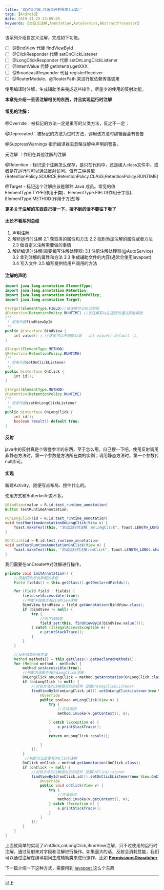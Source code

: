 ```yaml
---
title: '自定义注解,打造自己的框架(上篇)'
tags: [Android]
date: 2019-11-23 23:09:29
keywords: [自定义注解,Annotation,AutoService,AbstractProcessor]
---
```


该系列介绍自定义注解，完成如下功能。
- [ ] @BindView 代替  findViewById 
- [ ] @ClickResponder 代替 setOnClickListener
- [ ] @LongClickResponder 代替 setOnLongClickListener
- [ ] @IntentValue 代替 getIntent().getXXX
- [ ] @BroadcastResponder 代替 registerReceiver
- [ ] @RouterModule、@RouterPath 来进行反依赖传递调用

使用编译时注解，生成辅助类来完成这些操作，尽量少的使用的反射功能。

**本章先介绍一丢丢注解相关的东西，并且实现运行时注解**

<!--more-->

#### 常见的注解：

@Override：被标记的方法一定是重写的父类方法，反之不一定；

@Deprecated：被标记的方法为过时方法，调用该方法时编辑器会有警告

@SuppressWarnings 指示编译器去忽略注解中声明的警告。

元注解 ：作用在其他注解的注解

@Retention - 标识这个注解怎么保存，是只在代码中，还是编入class文件中，或者是在运行时可以通过反射访问。值有三种类型(RetentionPolicy.SOURCE;RetentionPolicy.CLASS;RetentionPolicy.RUNTIME)

@Target - 标记这个注解应该是哪种 Java 成员。常见的值ElementType.TYPE(作用于类)、ElementType.FIELD(作用于字段)、ElementType.METHOD(作用于方法)等

**更多关于注解的东西自己搜一下，搜不到的话不要往下看了**


#### 太长不看系列总结
1. 声明注解
2. 解析运行时注解
    2.1 获取类的属性和方法
    2.2 找到添加注解的属性或者方法
    2.3 做自定义注解需要做的事情
3. 解析编译时注解(需要编写注解处理器)
    3.1 注册注解处理器(@AutoService)
    3.2 拿到注解的属性和方法
    3.3 生成辅助文件的内容(通常会使用javapoet)
    3.4 写入文件
    3.5 编写提供给用户调用的方法


#### 注解的声明

``` java
import java.lang.annotation.ElementType;
import java.lang.annotation.Retention;
import java.lang.annotation.RetentionPolicy;
import java.lang.annotation.Target;

@Target(ElementType.FIELD)//该注解可以标记字段
@Retention(RetentionPolicy.RUNTIME) //该注解可以在运行时通过反射拿到
/**
 * 用来代替findViewById
 */
public @interface BindView {
    int value() ; //这里可以声明默认值   int value() default -1;
}
```

``` java
@Target(ElementType.METHOD)
@Retention(RetentionPolicy.RUNTIME)
/**
 * 用来代替setOnClickListener
 */
public @interface OnClick {
    int id();
}

```

``` java
@Target(ElementType.METHOD)
@Retention(RetentionPolicy.RUNTIME)
/**
 * 用来代替ssetOnLongClickListener
 */
public @interface OnLongClick {
    int id();
    boolean result() default true;
}
```





#### 反射

java中的反射真是个毁誉参半的东西，至于怎么用，自己搜一下吧。使用反射调用非静态方法时，第一个参数是方法所在类的实例；调用静态方法时，第一个参数传null即可。

#### 实现

新建Activity，随便写点布局、控件什么的。

使用方式和Butterknife差不多。

``` java
@BindView(value = R.id.test_runtime_annotation)
Button testRuntimeAnnotation;

@OnLongClick(id = R.id.test_runtime_annotation)
void testRuntimeAnnotationOnLongClick(View v) {
    Toast.makeText(this, "测试运行时注解：onLongClick", Toast.LENGTH_LONG).show();
}

@OnClick(id = R.id.test_runtime_annotation)
void setTestRuntimeAnnotationOnClick(View v) {
    Toast.makeText(this, "测试运行时注解:onClick", Toast.LENGTH_LONG).show();
}
```

我们需要在onCreate中对注解进行操作，

``` java
private void initAnnotation() {
    //反射获取所有声明的字段
    Field fields[] = this.getClass().getDeclaredFields();

    for (Field field : fields) {
        field.setAccessible(true);
        //判断字段是否有BindView注解
        BindView bindView = field.getAnnotation(BindView.class);
        if (bindView != null) {
            try {
                //对字段赋值
                field.set(this, findViewById(bindView.value()));
            } catch (IllegalAccessException e) {
                e.printStackTrace();
            }
        }
    }

	//反射获取所有方法
    Method methods[] = this.getClass().getDeclaredMethods();
    for (Method method : methods) {
        method.setAccessible(true);
        //判断方法是否有OnLongClick注解
        OnLongClick onLongClick = method.getAnnotation(OnLongClick.class);
        if (onLongClick != null) {
            //对该方法的注解值对应的控件 设置OnLongClickListener
            findViewById(onLongClick.id()).setOnLongClickListener(new View.OnLongClickListener() {
                @Override
                public boolean onLongClick(View v) {
                    try {
                        //方法调用
                        method.invoke(v.getContext(), v);

                    } catch (Exception e) {
                        e.printStackTrace();
                    }
                    return onLongClick.result();

                }
            });
        }
         //判断方法是否有OnClick注解
        OnClick onClick = method.getAnnotation(OnClick.class);
        if (onClick != null) {
            //对该方法的注解值对应的控件 设置OnClickListener
            findViewById(onClick.id()).setOnClickListener(new View.OnClickListener() {
                @Override
                public void onClick(View v) {
                    try {
                        //方法调用
                        method.invoke(v.getContext(), v);
                    } catch (Exception e) {
                        e.printStackTrace();
                    }
                }
            });
        }
    }
}
```

上面就简单的实现了o'nClick,onLongClick,BindView注解，只不过使用的运行时注解，通过反射来对字段和注解进行操作。如果量大的话，反射会消耗性能，我们可以通过注解在编译期间生成辅助类来进行操作，比如 [**PermissionsDispatcher**](https://github.com/permissions-dispatcher/PermissionsDispatcher)


下一篇介绍一下这种方式，需要用到 [javapoet ](https://github.com/square/javapoet) 这么个东西

----

以上